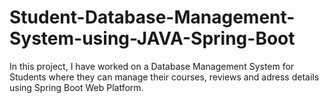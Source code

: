 # Student-Database-Management-System-using-JAVA-Spring-Boot
In this project, I have worked on a Database Management System for Students where they can manage their courses, reviews and adress details using Spring Boot Web Platform.
